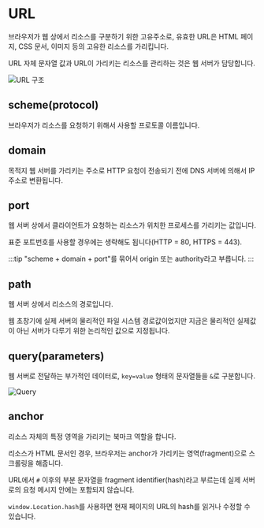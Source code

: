 # URL

브라우저가 웹 상에서 리소스를 구분하기 위한 고유주소로, 유효한 URL은 HTML 페이지, CSS 문서, 이미지 등의 고유한 리소스를 가리킵니다.

URL 자체 문자열 값과 URL이 가리키는 리소스를 관리하는 것은 웹 서버가 담당합니다.

<Image src="../_images/url_구조.png" alt="URL 구조" />

## scheme(protocol)

브라우저가 리소스를 요청하기 위해서 사용할 프로토콜 이름입니다.

## domain

목적지 웹 서버를 가리키는 주소로 HTTP 요청이 전송되기 전에 DNS 서버에 의해서 IP 주소로 변환됩니다.

## port

웹 서버 상에서 클라이언트가 요청하는 리소스가 위치한 프로세스를 가리키는 값입니다.

표준 포트번호를 사용할 경우에는 생략해도 됩니다(HTTP = 80, HTTPS = 443).

:::tip
"scheme + domain + port"를 묶어서 origin 또는 authority라고 부릅니다.
:::

## path

웹 서버 상에서 리소스의 경로입니다.

웹 초창기에 실제 서버의 물리적인 파일 시스템 경로값이었지만 지금은 물리적인 실제값이 아닌 서버가 다루기 위한 논리적인 값으로 지정됩니다.

## query(parameters)

웹 서버로 전달하는 부가적인 데이터로, `key=value` 형태의 문자열들을 `&`로 구분합니다.

<Image src="../_images/query.png" alt="Query" />

## anchor

리소스 자체의 특정 영역을 가리키는 북마크 역할을 합니다.

리소스가 HTML 문서인 경우, 브라우저는 anchor가 가리키는 영역(fragment)으로 스크롤링을 해줍니다.

URL에서 `#` 이후의 부분 문자열을 fragment identifier(hash)라고 부르는데 실제 서버로의 요청 메시지 안에는 포함되지 않습니다.

`window.Location.hash`를 사용하면 현재 페이지의 URL의 hash를 읽거나 수정할 수 있습니다.
